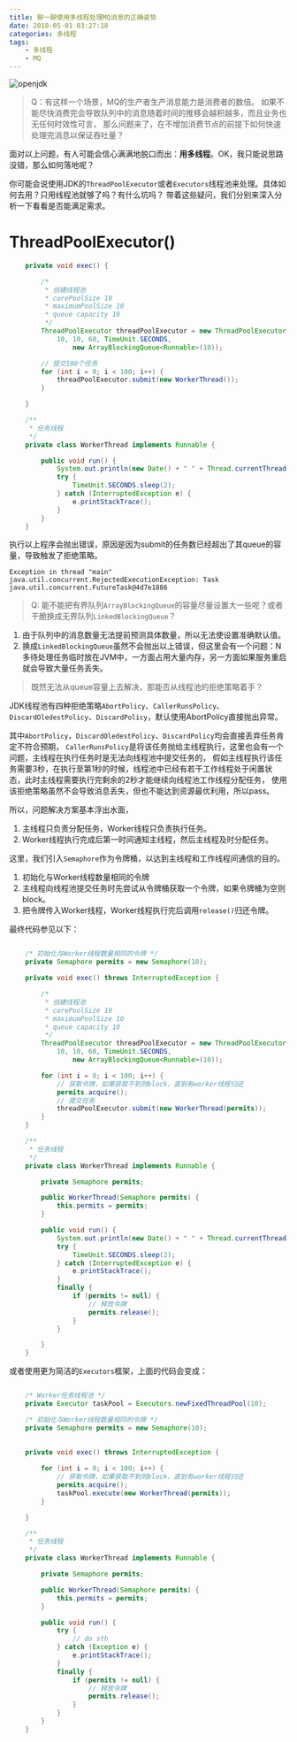 ```yaml
---
title: 聊一聊使用多线程处理MQ消息的正确姿势
date: 2018-05-01 03:27:18
categories: 多线程
tags:
    - 多线程
    - MQ
---
```


![openjdk](/images/post/2018/05/01/rabbitmq-logo.png)

> Q：有这样一个场景，MQ的生产者生产消息能力是消费者的数倍。
> 如果不能尽快消费完会导致队列中的消息随着时间的推移会越积越多，而且业务也无任何时效性可言，
> 那么问题来了，在不增加消费节点的前提下如何快速处理完消息以保证吞吐量？

面对以上问题，有人可能会信心满满地脱口而出：**用多线程**。OK，我只能说思路没错，那么如何落地呢？

<!-- more -->
你可能会说使用JDK的`ThreadPoolExecutor`或者`Executors`线程池来处理。具体如何去用？只用线程池就够了吗？有什么坑吗？
带着这些疑问，我们分别来深入分析一下看看是否能满足需求。


# ThreadPoolExecutor()
```java
    private void exec() {

        /*
         * 创建线程池
         * corePoolSize 10
         * maximumPoolSize 10
         * queue capacity 10
         */
        ThreadPoolExecutor threadPoolExecutor = new ThreadPoolExecutor(
            10, 10, 60, TimeUnit.SECONDS,
                new ArrayBlockingQueue<Runnable>(10));

        // 提交100个任务
        for (int i = 0; i < 100; i++) {
            threadPoolExecutor.submit(new WorkerThread());
        }

    }

    /**
     * 任务线程
     */
    private class WorkerThread implements Runnable {

        public void run() {
            System.out.println(new Date() + " " + Thread.currentThread().getName() + " is running...");
            try {
                TimeUnit.SECONDS.sleep(2);
            } catch (InterruptedException e) {
                e.printStackTrace();
            }
        }
    }
```

执行以上程序会抛出错误，原因是因为submit的任务数已经超出了其queue的容量，导致触发了拒绝策略。
```
Exception in thread "main" java.util.concurrent.RejectedExecutionException: Task java.util.concurrent.FutureTask@4d7e1886
```
> Q: 能不能把有界队列`ArrayBlockingQueue`的容量尽量设置大一些呢？或者干脆换成无界队列`LinkedBlockingQueue`？

1. 由于队列中的消息数量无法提前预测具体数量，所以无法使设置准确默认值。
2. 换成`LinkedBlockingQueue`虽然不会抛出以上错误，但这里会有一个问题：N多待处理任务临时放在JVM中，一方面占用大量内存，另一方面如果服务重启就会导致大量任务丢失。

> 既然无法从queue容量上去解决，那能否从线程池的拒绝策略着手？

JDK线程池有四种拒绝策略`AbortPolicy`、`CallerRunsPolicy`、 `DiscardOledestPolicy`、`DiscardPolicy`，默认使用AbortPolicy直接抛出异常。

其中`AbortPolicy`，`DiscardOledestPolicy`、`DiscardPolicy`均会直接丢弃任务肯定不符合预期，
`CallerRunsPolicy`是将该任务抛给主线程执行，这里也会有一个问题，主线程在执行任务时是无法向线程池中提交任务的，
假如主线程执行该任务需要3秒，在执行至第1秒的时候，线程池中已经有若干工作线程处于闲置状态，此时主线程需要执行完剩余的2秒才能继续向线程池工作线程分配任务，
使用该拒绝策略虽然不会导致消息丢失，但也不能达到资源最优利用，所以pass。

所以，问题解决方案基本浮出水面，
1. 主线程只负责分配任务，Worker线程只负责执行任务。
2. Worker线程执行完成后第一时间通知主线程，然后主线程及时分配任务。

这里，我们引入`Semaphore`作为令牌桶，以达到主线程和工作线程间通信的目的。

1. 初始化与Worker线程数量相同的令牌
2. 主线程向线程池提交任务时先尝试从令牌桶获取一个令牌，如果令牌桶为空则block。
3. 把令牌传入Worker线程，Worker线程执行完后调用`release()`归还令牌。

最终代码参见以下：
```java

    /* 初始化与Worker线程数量相同的令牌 */
    private Semaphore permits = new Semaphore(10);

    private void exec() throws InterruptedException {

        /*
         * 创建线程池
         * corePoolSize 10
         * maximumPoolSize 10
         * queue capacity 10
         */
        ThreadPoolExecutor threadPoolExecutor = new ThreadPoolExecutor(
            10, 10, 60, TimeUnit.SECONDS,
                new ArrayBlockingQueue<Runnable>(10));

        for (int i = 0; i < 100; i++) {
            // 获取令牌，如果获取不到则block，直到有worker线程归还
            permits.acquire();
            // 提交任务
            threadPoolExecutor.submit(new WorkerThread(permits));
        }
    }

    /**
     * 任务线程
     */
    private class WorkerThread implements Runnable {

        private Semaphore permits;

        public WorkerThread(Semaphore permits) {
            this.permits = permits;
        }

        public void run() {
            System.out.println(new Date() + " " + Thread.currentThread().getName() + " is running...");
            try {
                TimeUnit.SECONDS.sleep(2);
            } catch (InterruptedException e) {
                e.printStackTrace();
            }
            finally {
                if (permits != null) {
                    // 释放令牌
                    permits.release();
                }
            }

        }
    }

```

或者使用更为简洁的`Executors`框架，上面的代码会变成：

```java

    /* Worker任务线程池 */
    private Executor taskPool = Executors.newFixedThreadPool(10);

    /* 初始化与Worker线程数量相同的令牌 */
    private Semaphore permits = new Semaphore(10);
    
    
    private void exec() throws InterruptedException {

        for (int i = 0; i < 100; i++) {
            // 获取令牌，如果获取不到则block，直到有worker线程归还
            permits.acquire();
            taskPool.execute(new WorkerThread(permits));
        }

    }

    /**
     * 任务线程
     */
    private class WorkerThread implements Runnable {

        private Semaphore permits;

        public WorkerThread(Semaphore permits) {
            this.permits = permits;
        }

        public void run() {
            try {
                // do sth
            } catch (Exception e) {
                e.printStackTrace();
            }
            finally {
                if (permits != null) {
                    // 释放令牌
                    permits.release();
                }
            }
        }
    }
```



